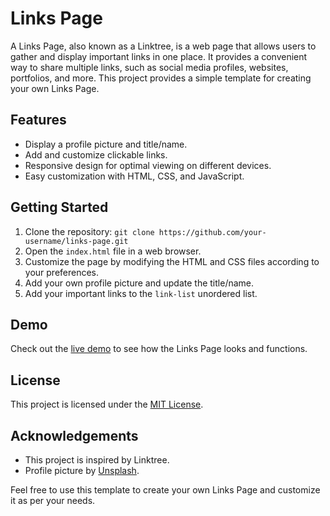 # Links Page

A Links Page, also known as a Linktree, is a web page that allows users to gather and display important links in one place. It provides a convenient way to share multiple links, such as social media profiles, websites, portfolios, and more. This project provides a simple template for creating your own Links Page.

## Features

- Display a profile picture and title/name.
- Add and customize clickable links.
- Responsive design for optimal viewing on different devices.
- Easy customization with HTML, CSS, and JavaScript.

## Getting Started

1. Clone the repository: `git clone https://github.com/your-username/links-page.git`
2. Open the `index.html` file in a web browser.
3. Customize the page by modifying the HTML and CSS files according to your preferences.
4. Add your own profile picture and update the title/name.
5. Add your important links to the `link-list` unordered list.

## Demo

Check out the [live demo](https://your-username.github.io/links-page) to see how the Links Page looks and functions.

## License

This project is licensed under the [MIT License](LICENSE).

## Acknowledgements

- This project is inspired by Linktree.
- Profile picture by [Unsplash](https://unsplash.com).

Feel free to use this template to create your own Links Page and customize it as per your needs.


